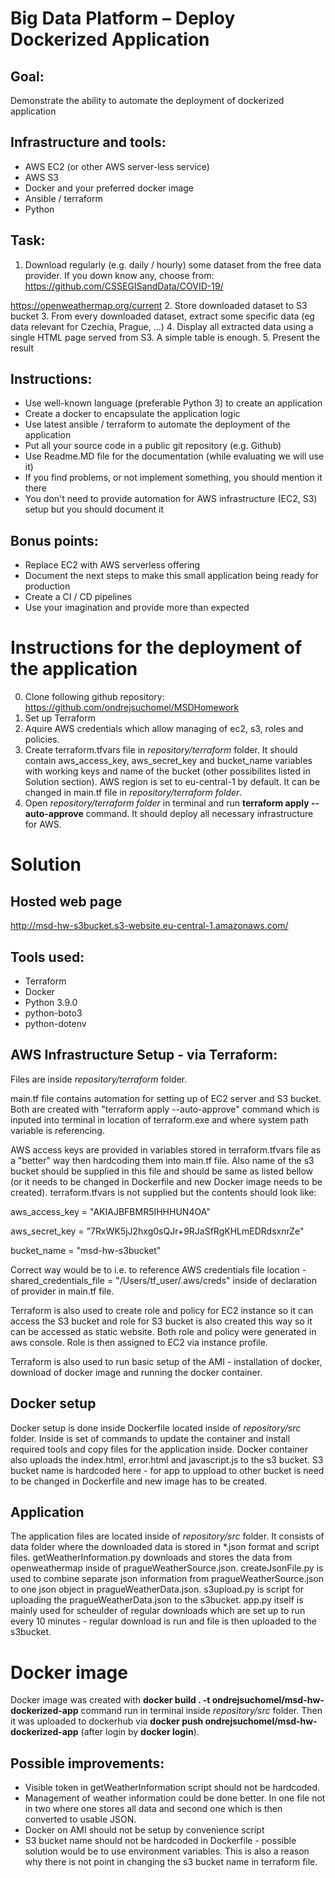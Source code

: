 # Big Data Platform  –  Deploy Dockerized Application

## Goal: 
Demonstrate the ability to automate the deployment of dockerized application 

## Infrastructure and tools:
* AWS EC2 (or other AWS server-less service)
* AWS S3
* Docker and your preferred docker image
* Ansible / terraform
* Python

## Task:
1. Download regularly (e.g. daily / hourly) some dataset from the free data provider. If you down know any, choose from:
  https://github.com/CSSEGISandData/COVID-19/
  
  https://openweathermap.org/current
2. Store downloaded dataset to S3 bucket
3. From every downloaded dataset, extract some specific data (eg data relevant for Czechia, Prague, ...)
4. Display all extracted data using a single HTML page served from S3. A simple table is enough.
5. Present the result

## Instructions:
* Use well-known language (preferable  Python 3) to create an application
* Create a docker to encapsulate the application logic
* Use latest ansible / terraform to automate the deployment of the application
* Put all your source code in a public git repository (e.g. Github)
* Use Readme.MD file for the documentation (while evaluating we will use it)
* If you find problems, or not implement something, you should mention it there
* You don't need to provide automation for AWS infrastructure (EC2, S3) setup but you should document it

## Bonus points:
* Replace EC2 with AWS serverless offering
* Document the next steps to make this small application being ready for production
* Create a CI / CD pipelines
* Use your imagination and provide more than expected


# Instructions for the deployment of the application

0. Clone following github repository: https://github.com/ondrejsuchomel/MSDHomework 
1. Set up Terraform
2. Aquire AWS credentials which allow managing of ec2, s3, roles and policies.
3. Create terraform.tfvars file in *repository/terraform* folder. It should contain aws_access_key, aws_secret_key and bucket_name variables with working keys and name of the bucket (other possibilites listed in Solution section). AWS region is set to eu-central-1 by default. It can be changed in main.tf file in *repository/terraform folder*.
4. Open *repository/terraform folder* in terminal and run **terraform apply --auto-approve** command. It should deploy all necessary infrastructure for AWS.


# Solution

## Hosted web page
http://msd-hw-s3bucket.s3-website.eu-central-1.amazonaws.com/

## Tools used:
* Terraform
* Docker
* Python 3.9.0
* python-boto3
* python-dotenv

## AWS Infrastructure Setup - via Terraform:

Files are inside *repository/terraform* folder.

main.tf file contains automation for setting up of EC2 server and S3 bucket. Both are created with "terraform apply --auto-approve" command which is inputed into terminal in location of terraform.exe and where system path variable is referencing.

AWS access keys are provided in variables stored in terraform.tfvars file as a "better" way then hardcoding them into main.tf file. Also name of the s3 bucket should be supplied in this file and should be same as listed bellow (or it needs to be changed in Dockerfile and new Docker image needs to be created).
terraform.tfvars is not supplied but the contents should look like:

  aws_access_key = "AKIAJBFBMR5IHHHUN4OA"

  aws_secret_key = "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"

  bucket_name = "msd-hw-s3bucket"

Correct way would be to i.e. to reference AWS credentials file location - shared_credentials_file = "/Users/tf_user/.aws/creds" inside of declaration of provider in main.tf file.

Terraform is also used to create role and policy for EC2 instance so it can access the S3 bucket and role for S3 bucket is also created this way so it can be accessed as static website. Both role and policy were generated in aws console. Role is then assigned to EC2 via instance profile.

Terraform is also used to run basic setup of the AMI - installation of docker, download of docker image and running the docker container.

## Docker setup

Docker setup is done inside Dockerfile located inside of *repository/src* folder. Inside is set of commands to update the container and install required tools and copy files for the application inside. Docker container also uploads the index.html, error.html and javascript.js to the s3 bucket. S3 bucket name is hardcoded here - for app to uppload to other bucket is need to be changed in Dockerfile and new image has to be created.

## Application

The application files are located inside of *repository/src* folder. It consists of data folder where the downloaded data is stored in *.json format and script files. getWeatherInformation.py downloads and stores the data from openweathermap inside of pragueWeatherSource.json. createJsonFile.py is used to combine separate json information from pragueWeatherSource.json to one json object in pragueWeatherData.json. s3upload.py is script for uploading the pragueWeatherData.json to the s3bucket. app.py itself is mainly used for scheulder of regular downloads which are set up to run every 10 minutes - regular download is run and file is then uploaded to the s3bucket.

# Docker image

Docker image was created with **docker build . -t ondrejsuchomel/msd-hw-dockerized-app** command run in terminal inside *repository/src* folder. Then it was uploaded to dockerhub via **docker push ondrejsuchomel/msd-hw-dockerized-app** (after login by **docker login**).

## Possible improvements:
* Visible token in getWeatherInformation script should not be hardcoded. 
* Management of weather information could be done better. In one file not in two where one stores all data and second one which is then converted to usable JSON.
* Docker on AMI should not be setup by convenience script
* S3 bucket name should not be hardcoded in Dockerfile - possible solution would be to use environment variables. This is also a reason why there is not point in changing the s3 bucket name in terraform file.